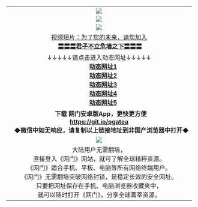 <table>
  <tr>
    <td align=center><img src="https://github.com/gyhhx/image-upload/blob/master/gypic2-1.jpg" /></td>
  </tr>
    <tr>
  <td align=center><img src="https://github.com/gyhhx/image-upload/blob/master/%E5%BE%AE%E4%BF%A1%E8%AF%B4%E6%98%8E4.jpg" /></td>  
  </tr>
  <tr>
    <td align=center><img src="https://github.com/gyhhx/image-upload/blob/master/%E5%BE%AE%E4%BF%A1%E8%AF%B4%E6%98%8E.jpg" /></td>
 </tr> 
   <tr>
  <td align=center>
  <a href="https://s3-ap-southeast-2.amazonaws.com/ogatey/oGate.htm?c816846_2_1&from=gy">视频短片：为了您的未来，请您加入</a><br/>
  <a href="https://s3-ap-southeast-2.amazonaws.com/ogatey/oGate.htm?ogST.aspx&from=gy"><b>〓〓〓君子不立危墙之下〓〓〓<br/></a>
      </td>
  </tr>
    <tr>
    <td align=center>↓↓↓↓↓请点击进入动态网址↓↓↓↓↓<br/>
      <b><a href="https://s3.eu-west-2.amazonaws.com/ogatel/oGate.htm?from=gy">动态网址1</a><br/>
      <b><a href="https://s3.eu-central-1.amazonaws.com/ogatef/oGate.htm?from=gy">动态网址2</a><br/>
      <b><a href="https://s3-ap-southeast-2.amazonaws.com/ogatey/oGate.htm?from=gy">动态网址3</a><br/>
      <b><a href="https://s3.ap-northeast-2.amazonaws.com/ogates/oGate.htm?from=gy">动态网址4</a><br/>
      <b><a href="https://s3.ap-south-1.amazonaws.com/ogatem/oGate.htm?from=gy">动态网址5</a><br/>
    </td>
  </tr>
  <tr>
    <td align=center><b>
      下载 网门安卓版App，更快更方便  <br/> 
      <a href="https://raw.githubusercontent.com/ogate/up/master/ogate.apk">https://git.io/ogatea</a><br/>
    <b/>◆微信中如无响应，请复制以上链接地址到非国产浏览器中打开◆<br/>
    </td>
  </tr>
  <tr>
    <td align=center><img src="https://cloud.githubusercontent.com/assets/11880933/15631437/70d0a74e-259d-11e6-946f-6237b4b657bd.jpg"/></td>
  </tr>
  <tr>
    <td align=center>
大陆用户无需翻墙，<br/>
直接登入《网门》网站，就可了解全球精粹资源。<br/>
《网门》适合手机、平板、电脑等所有网络终端用户。<br/>
《网门》无需翻墙突破网络封锁，是稳定长效的安全网址。<br/>
只要把网址保存在手机、电脑浏览器收藏夹中，<br/>
就可以随时打开《网门》，分享全球菁萃资源。<br/>
</td>
  </tr>
</table>    
